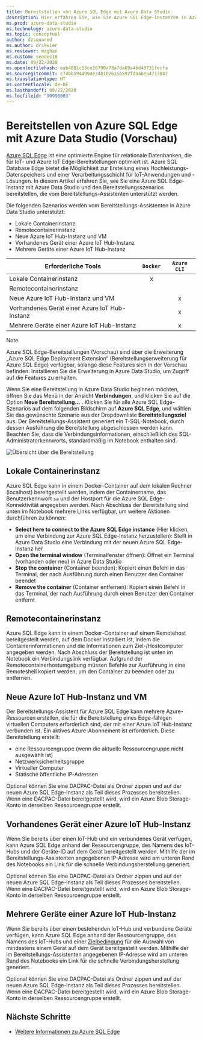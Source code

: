 ```yaml
---
title: Bereitstellen von Azure SQL Edge mit Azure Data Studio
description: Hier erfahren Sie, wie Sie Azure SQL Edge-Instanzen in Azure Data Studio bereitstellen.
ms.prod: azure-data-studio
ms.technology: azure-data-studio
ms.topic: conceptual
author: dzsquared
ms.author: drskwier
ms.reviewer: maghan
ms.custom: seodec18
ms.date: 09/22/2020
ms.openlocfilehash: eab4881c53ce26790a78a7da69a4bd48731fecfa
ms.sourcegitcommit: c74bb5944994e34b102615b592fdaabe54713047
ms.translationtype: HT
ms.contentlocale: de-DE
ms.lasthandoff: 09/22/2020
ms.locfileid: "90990003"
---
```

# <a name="deploy-azure-sql-edge-with-azure-data-studio-preview"></a>Bereitstellen von Azure SQL Edge mit Azure Data Studio (Vorschau)

[Azure SQL Edge](https://docs.microsoft.com/azure/azure-sql-edge/overview) ist eine optimierte Engine für relationale Datenbanken, die für IoT- und Azure IoT Edge-Bereitstellungen optimiert ist. Azure SQL Database Edge bietet die Möglichkeit zur Erstellung eines Hochleistungs-Datenspeichers und einer Verarbeitungsschicht für IoT-Anwendungen und -Lösungen. In diesem Artikel erfahren Sie, wie Sie eine Azure SQL Edge-Instanz mit Azure Data Studio und den Bereitstellungsszenarios bereitstellen, die vom Bereitstellungs-Assistenten unterstützt werden.  

Die folgenden Szenarios werden vom Bereitstellungs-Assistenten in Azure Data Studio unterstützt:

- Lokale Containerinstanz
- Remotecontainerinstanz
- Neue Azure IoT Hub-Instanz und VM
- Vorhandenes Gerät einer Azure IoT Hub-Instanz
- Mehrere Geräte einer Azure IoT Hub-Instanz

| Erforderliche Tools | `Docker` | `Azure CLI` |
| ------------- | :---: | :---: |
| Lokale Containerinstanz | x | |
| Remotecontainerinstanz | | |
| Neue Azure IoT Hub-Instanz und VM | | x |
| Vorhandenes Gerät einer Azure IoT Hub-Instanz |  | x |
| Mehrere Geräte einer Azure IoT Hub-Instanz |   |  x |

> [!NOTE]
> Azure SQL Edge-Bereitstellungen (Vorschau) sind über die Erweiterung „Azure SQL Edge Deployment Extension“ (Bereitstellungserweiterung für Azure SQL Edge) verfügbar, solange diese Features sich in der Vorschau befinden. Installieren Sie die Erweiterung in Azure Data Studio, um Zugriff auf die Features zu erhalten.

Wenn Sie eine Bereitstellung in Azure Data Studio beginnen möchten, öffnen Sie das Menü in der Ansicht **Verbindungen**, und klicken Sie auf die Option **Neue Bereitstellung...** .  Klicken Sie für alle Azure SQL Edge-Szenarios auf dem folgenden Bildschirm auf **Azure SQL Edge**, und wählen Sie das gewünschte Szenario aus der Dropdownliste **Bereitstellungsziel** aus. Der Bereitstellungs-Assistent generiert ein T-SQL-Notebook, durch dessen Ausführung die Bereitstellung abgeschlossen werden kann. Beachten Sie, dass die Verbindungsinformationen, einschließlich des SQL-Administratorkennworts, standardmäßig im Notebook enthalten sind.

![Übersicht über die Bereitstellung](media/deploy-azure-sql-edge/deploy-overview.png)

## <a name="local-container-instance"></a>Lokale Containerinstanz

Azure SQL Edge kann in einem Docker-Container auf dem lokalen Rechner (localhost) bereitgestellt werden, indem der Containername, das Benutzerkennwort `sa` und der Hostport für die Azure SQL Edge-Konnektivität angegeben werden.  Nach Abschluss der Bereitstellung sind unten im Notebook mehrere Links verfügbar, um weitere Aktionen durchführen zu können:

- **Select here to connect to the Azure SQL Edge instance** (Hier klicken, um eine Verbindung zur Azure SQL Edge-Instanz herzustellen): Stellt in Azure Data Studio eine Verbindung mit der neuen Azure SQL Edge-Instanz her
- **Open the terminal window** (Terminalfenster öffnen): Öffnet ein Terminal (vorhanden oder neu) in Azure Data Studio
- **Stop the container** (Container beenden): Kopiert einen Befehl in das Terminal, der nach Ausführung durch einen Benutzer den Container beendet
- **Remove the container** (Container entfernen): Kopiert einen Befehl in das Terminal, der nach Ausführung durch einen Benutzer den Container entfernt

## <a name="remote-container-instance"></a>Remotecontainerinstanz

Azure SQL Edge kann in einem Docker-Container auf einem Remotehost bereitgestellt werden, auf dem Docker installiert ist, indem die Containerinformationen und die Informationen zum Ziel-/Hostcomputer angegeben werden.  Nach Abschluss der Bereitstellung ist unten im Notebook ein Verbindungslink verfügbar.  Aufgrund der Remotecontainerhostumgebung müssen Befehle zur Ausführung in eine Remoteshell kopiert werden, um den Container zu beenden oder zu entfernen.

## <a name="new-azure-iot-hub-and-vm"></a>Neue Azure IoT Hub-Instanz und VM

Der Bereitstellungs-Assistent für Azure SQL Edge kann mehrere Azure-Ressourcen erstellen, die für die Bereitstellung eines Edge-fähigen virtuellen Computers erforderlich sind, der mit einer Azure IoT Hub-Instanz verbunden ist. Ein aktives Azure-Abonnement ist erforderlich. Diese Bereitstellung erstellt:

- eine Ressourcengruppe (wenn die aktuelle Ressourcengruppe nicht ausgewählt ist)
- Netzwerksicherheitsgruppe
- Virtueller Computer
- Statische öffentliche IP-Adressen

Optional können Sie eine DACPAC-Datei als Ordner zippen und auf der neuen Azure SQL Edge-Instanz als Teil dieses Prozesses bereitstellen.  Wenn eine DACPAC-Datei bereitgestellt wird, wird ein Azure Blob Storage-Konto in derselben Ressourcengruppe erstellt.

## <a name="existing-device-of-an-azure-iot-hub"></a>Vorhandenes Gerät einer Azure IoT Hub-Instanz

Wenn Sie bereits über einen IoT-Hub und ein verbundenes Gerät verfügen, kann Azure SQL Edge anhand der Ressourcengruppe, des Namens des IoT-Hubs und der Geräte-ID auf dem Gerät bereitgestellt werden.
Mithilfe der im Bereitstellungs-Assistenten angegebenen IP-Adresse wird am unteren Rand des Notebooks ein Link für die schnelle Verbindungsherstellung generiert.

Optional können Sie eine DACPAC-Datei als Ordner zippen und auf der neuen Azure SQL Edge-Instanz als Teil dieses Prozesses bereitstellen.  Wenn eine DACPAC-Datei bereitgestellt wird, wird ein Azure Blob Storage-Konto in derselben Ressourcengruppe erstellt.

## <a name="multiple-devices-of-an-azure-iot-hub"></a>Mehrere Geräte einer Azure IoT Hub-Instanz

Wenn Sie bereits über einen bestehenden IoT-Hub und verbundene Geräte verfügen, kann Azure SQL Edge anhand der Ressourcengruppe, des Namens des IoT-Hubs und einer [Zielbedingung](https://docs.microsoft.com/azure/iot-edge/module-deployment-monitoring#target-condition) für die Auswahl von mindestens einem Gerät auf dem Gerät bereitgestellt werden.
Mithilfe der im Bereitstellungs-Assistenten angegebenen IP-Adresse wird am unteren Rand des Notebooks ein Link für die schnelle Verbindungsherstellung generiert.

Optional können Sie eine DACPAC-Datei als Ordner zippen und auf der neuen Azure SQL Edge-Instanz als Teil dieses Prozesses bereitstellen.  Wenn eine DACPAC-Datei bereitgestellt wird, wird ein Azure Blob Storage-Konto in derselben Ressourcengruppe erstellt.

## <a name="next-steps"></a>Nächste Schritte

- [Weitere Informationen zu Azure SQL Edge](https://docs.microsoft.com/azure/azure-sql-edge/)